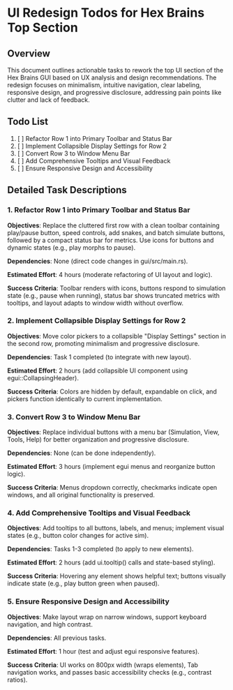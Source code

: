 # UI Redesign Todos for Hex Brains Top Section

## Overview
This document outlines actionable tasks to rework the top UI section of the Hex Brains GUI based on UX analysis and design recommendations. The redesign focuses on minimalism, intuitive navigation, clear labeling, responsive design, and progressive disclosure, addressing pain points like clutter and lack of feedback.

## Todo List
1. [ ] Refactor Row 1 into Primary Toolbar and Status Bar
2. [ ] Implement Collapsible Display Settings for Row 2
3. [ ] Convert Row 3 to Window Menu Bar
4. [ ] Add Comprehensive Tooltips and Visual Feedback
5. [ ] Ensure Responsive Design and Accessibility

## Detailed Task Descriptions

### 1. Refactor Row 1 into Primary Toolbar and Status Bar
**Objectives**: Replace the cluttered first row with a clean toolbar containing play/pause button, speed controls, add snakes, and batch simulate buttons, followed by a compact status bar for metrics. Use icons for buttons and dynamic states (e.g., play morphs to pause).

**Dependencies**: None (direct code changes in gui/src/main.rs).

**Estimated Effort**: 4 hours (moderate refactoring of UI layout and logic).

**Success Criteria**: Toolbar renders with icons, buttons respond to simulation state (e.g., pause when running), status bar shows truncated metrics with tooltips, and layout adapts to window width without overflow.

### 2. Implement Collapsible Display Settings for Row 2
**Objectives**: Move color pickers to a collapsible "Display Settings" section in the second row, promoting minimalism and progressive disclosure.

**Dependencies**: Task 1 completed (to integrate with new layout).

**Estimated Effort**: 2 hours (add collapsible UI component using egui::CollapsingHeader).

**Success Criteria**: Colors are hidden by default, expandable on click, and pickers function identically to current implementation.

### 3. Convert Row 3 to Window Menu Bar
**Objectives**: Replace individual buttons with a menu bar (Simulation, View, Tools, Help) for better organization and progressive disclosure.

**Dependencies**: None (can be done independently).

**Estimated Effort**: 3 hours (implement egui menus and reorganize button logic).

**Success Criteria**: Menus dropdown correctly, checkmarks indicate open windows, and all original functionality is preserved.

### 4. Add Comprehensive Tooltips and Visual Feedback
**Objectives**: Add tooltips to all buttons, labels, and menus; implement visual states (e.g., button color changes for active sim).

**Dependencies**: Tasks 1-3 completed (to apply to new elements).

**Estimated Effort**: 2 hours (add ui.tooltip() calls and state-based styling).

**Success Criteria**: Hovering any element shows helpful text; buttons visually indicate state (e.g., play button green when paused).

### 5. Ensure Responsive Design and Accessibility
**Objectives**: Make layout wrap on narrow windows, support keyboard navigation, and high contrast.

**Dependencies**: All previous tasks.

**Estimated Effort**: 1 hour (test and adjust egui responsive features).

**Success Criteria**: UI works on 800px width (wraps elements), Tab navigation works, and passes basic accessibility checks (e.g., contrast ratios).